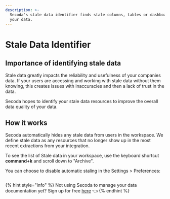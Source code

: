 ```yaml
---
description: >-
  Secoda's stale data identifier finds stale columns, tables or dashboards in
  your data.
---
```


# Stale Data Identifier

## Importance of identifying stale data <a href="#h_3a4bfd6458" id="h_3a4bfd6458"></a>

Stale data greatly impacts the reliability and usefulness of your companies data. If your users are accessing and working with stale data without them knowing, this creates issues with inaccuracies and then a lack of trust in the data.

Secoda hopes to identify your stale data resources to improve the overall data quality of your data.

## How it works <a href="#h_3a4bfd6458" id="h_3a4bfd6458"></a>

Secoda automatically hides any stale data from users in the workspace. We define stale data as any resources that no longer show up in the most recent extractions from your integration.&#x20;

To see the list of Stale data in your workspace, use the keyboard shortcut **command+k** and scroll down to "Archive".

You can choose to disable automatic staling in the Settings > Preferences:

<figure><img src="https://secoda-public-media-assets.s3.amazonaws.com/e86edef7-cb0f-444c-bdf1-bf2cc21f6cf1.png" alt=""><figcaption></figcaption></figure>

{% hint style="info" %}
Not using Secoda to manage your data documentation yet? Sign up for free [here](http://app.secoda.co/) 👈
{% endhint %}
